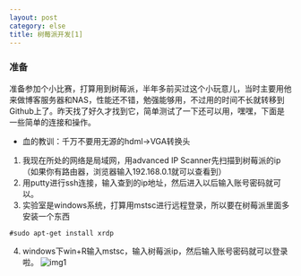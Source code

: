 ```yaml
---
layout: post
category: else
title: 树莓派开发[1]
---
```


### 准备 
准备参加个小比赛，打算用到树莓派，半年多前买过这个小玩意儿，当时主要用他来做博客服务器和NAS，性能还不错，勉强能够用，不过用的时间不长就转移到Github上了。昨天找了好久才找到它，简单测试了一下还可以用，嘿嘿，下面是一些简单的连接和操作。

* 血的教训：千万不要用无源的hdml->VGA转换头

1. 我现在所处的网络是局域网，用advanced IP Scanner先扫描到树莓派的ip（如果你有路由器，浏览器输入192.168.0.1就可以查看到）
2. 用putty进行ssh连接，输入查到的ip地址，然后进入以后输入账号密码就可以。
3. 实验室是windows系统，打算用mstsc进行远程登录，所以要在树莓派里面多安装一个东西

`#sudo apt-get install xrdp`

4. windows下win+R输入mstsc，输入树莓派ip，然后输入账号密码就可以登录啦。
![img1](https://raw.githubusercontent.com/xindongzhang/xindongzhang.github.io/master/_posts/BlogSrc/Raspberry/1.png)